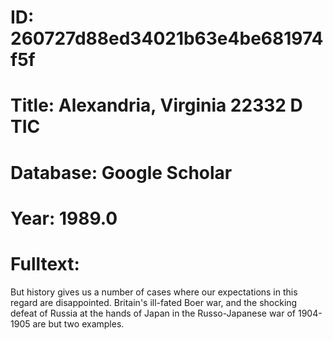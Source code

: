# ID: 260727d88ed34021b63e4be681974f5f
# Title: Alexandria, Virginia 22332 D TIC
# Database: Google Scholar
# Year: 1989.0
# Fulltext:
But history gives us a number of cases where our expectations in this regard are disappointed.
Britain's ill-fated Boer war, and the shocking defeat of Russia at the hands of Japan in the Russo-Japanese war of 1904-1905 are but two examples.